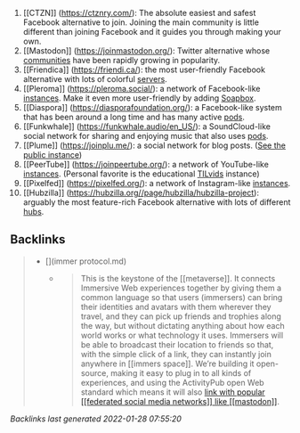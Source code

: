 1.  [[CTZN]] (https://ctznry.com/): The absolute easiest and safest Facebook alternative to join. Joining the main community is little different than joining Facebook and it guides you through making your own.
2.  [[Mastodon]] (https://joinmastodon.org/): Twitter alternative whose [communities](https://joinmastodon.org/communities/general) have been rapidly growing in popularity.
3.  [[Friendica]] (https://friendi.ca/): the most user-friendly Facebook alternative with lots of colorful [servers](https://dir.friendica.social/servers).
4.  [[Pleroma]] (https://pleroma.social/): a network of Facebook-like [instances](https://pleroma.social/#featured-instances). Make it even more user-friendly by adding [Soapbox](https://soapbox.pub/).
5.  [[Diaspora]] (https://diasporafoundation.org/): a Facebook-like system that has been around a long time and has many active [pods](https://diaspora.podupti.me/).
6.  [[Funkwhale]] (https://funkwhale.audio/en_US/): a SoundCloud-like social network for sharing and enjoying music that also uses [pods](https://funkwhale.audio/en_US/#get-started).
7.  [[Plume]] (https://joinplu.me/): a social network for blog posts. ([See the public instance](https://fediverse.blog/))
8.  [[PeerTube]] (https://joinpeertube.org/): a network of YouTube-like [instances](https://joinpeertube.org/instances#instances-list). (Personal favorite is the educational [TILvids](https://tilvids.com/) instance)
9.  [[Pixelfed]] (https://pixelfed.org/): a network of Instagram-like [instances](https://beta.joinpixelfed.org/).
10.  [[Hubzilla]] (https://hubzilla.org//page/hubzilla/hubzilla-project): arguably the most feature-rich Facebook alternative with lots of different [hubs](https://the-federation.info/hubzilla).

## Backlinks

> - [](immer protocol.md)
>   - >This is the keystone of the [[metaverse]]. It connects Immersive Web experiences together by giving them a common language so that users (immersers) can bring their identities and avatars with them wherever they travel, and they can pick up friends and trophies along the way, but without dictating anything about how each world works or what technology it uses. Immersers will be able to broadcast their location to friends so that, with the simple click of a link, they can instantly join anywhere in [[immers space]]. We’re building it open-source, making it easy to plug in to all kinds of experiences, and using the ActivityPub open Web standard which means it will also [link with popular [[federated social media networks]] like [[mastodon]]](https://blog.joinmastodon.org/2018/06/why-activitypub-is-the-future/).

_Backlinks last generated 2022-01-28 07:55:20_
